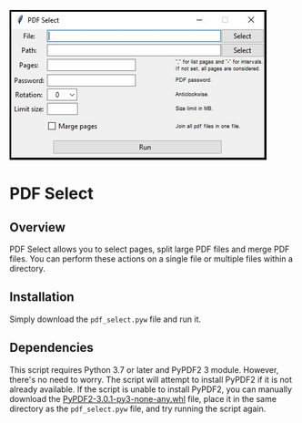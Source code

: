 ![](img/screen.JPG) 

# PDF Select

## Overview
PDF Select allows you to select pages, split large PDF files and merge PDF files. You can perform these actions on a single file or multiple files within a directory.

## Installation
Simply download the `pdf_select.pyw` file and run it.

## Dependencies
This script requires Python 3.7 or later and PyPDF2 3 module. However, there's no need to worry. The script will attempt to install PyPDF2 if it is not already available. If the script is unable to install PyPDF2, you can manually download the [PyPDF2-3.0.1-py3-none-any.whl](/PyPDF2-3.0.1-py3-none-any.whl) file, place it in the same directory as the `pdf_select.pyw` file, and try running the script again.